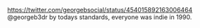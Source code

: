 https://twitter.com/georgebsocial/status/454015892163006464 @georgeb3dr by todays standards, everyone was indie in 1990.